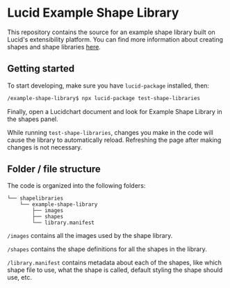 # Lucid Example Shape Library

This repository contains the source for an example shape library built on Lucid's extensibility platform. 
You can find more information about creating shapes and shape libraries [here](https://developer.lucid.co/custom-shapes/).

## Getting started

To start developing, make sure you have `lucid-package` installed, then:

```bash
/example-shape-library$ npx lucid-package test-shape-libraries
```

Finally, open a Lucidchart document and look for Example Shape Library in the shapes panel.

While running `test-shape-libraries`, changes you make in the code will cause the library to automatically reload. 
Refreshing the page after making changes is not necessary.

## Folder / file structure

The code is organized into the following folders:
```
└── shapelibraries
    └── example-shape-library
        ├── images
        ├── shapes
        └── library.manifest
```

`/images` contains all the images used by the shape library.

`/shapes` contains the shape definitions for all the shapes in the library.

`/library.manifest` contains metadata about each of the shapes, like which shape file to use, what the shape is called, default styling the shape should use, etc.
